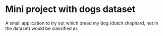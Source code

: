 # Mini project with dogs dataset
A small application to try out which breed my dog (dutch shephard, not in the dataset) would be classified as
